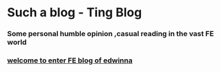 # Such a blog - Ting Blog

### Some personal humble opinion ,casual reading in the vast FE world

### [welcome to enter FE blog of edwinna ](https://github.com/edwinna/tingBlog/issues)
